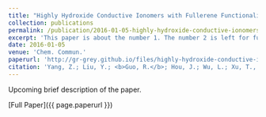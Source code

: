 ```yaml
---
title: "Highly Hydroxide Conductive Ionomers with Fullerene Functionalities"
collection: publications
permalink: /publication/2016-01-05-highly-hydroxide-conductive-ionomers-with-fullerene-functionalities/
excerpt: 'This paper is about the number 1. The number 2 is left for future work.'
date: 2016-01-05
venue: 'Chem. Commun.'
paperurl: 'http://gr-grey.github.io/files/highly-hydroxide-conductive-ionomers-with-fullerene-functionalities.pdf'
citation: 'Yang, Z.; Liu, Y.; <b>Guo, R.</b>; Hou, J.; Wu, L.; Xu, T., <i>Chem. Commun.,</i> 2016, 52, 2788-2791'
---
```

Upcoming brief description of the paper.

[Full Paper]({{ page.paperurl }})
